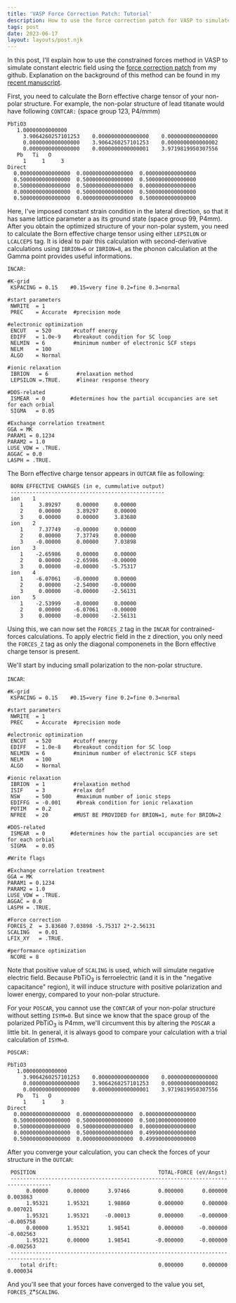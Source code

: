 ```yaml
---
title: 'VASP Force Correction Patch: Tutorial'
description: How to use the force correction patch for VASP to simulate materials under constant electric field (Basics)
tags: post
date: 2023-06-17
layout: layouts/post.njk
---
```


In this post, I'll explain how to use the constrained forces method in VASP to simulate constant electric field using the [force correction patch](https://github.com/seongjoojung/VASP-force-correction-patch) from my github. Explanation on the background of this method can be found in my [recent manuscript](https://chemrxiv.org/engage/chemrxiv/article-details/63fd7308897b18336f3a59aa).

First, you need to calculate the Born effective charge tensor of your non-polar structure. For example, the non-polar structure of lead titanate would have following `CONTCAR:` (space group 123, P4/mmm)

<pre>
<code>PbTiO3
   1.00000000000000
     3.9064260257101253    0.0000000000000000    0.0000000000000000
     0.0000000000000000    3.9064260257101253    0.0000000000000002
     0.0000000000000000    0.0000000000000001    3.9719819950307556
   Pb   Ti   O
     1     1     3
Direct
  0.0000000000000000  0.0000000000000000  0.0000000000000000
  0.5000000000000000  0.5000000000000000  0.5000000000000000
  0.5000000000000000  0.5000000000000000  0.0000000000000000
  0.0000000000000000  0.5000000000000000  0.5000000000000000
  0.5000000000000000  0.0000000000000000  0.5000000000000000
</code></pre>

Here, I've imposed constant strain condition in the lateral direction, so that it has same lattice parameter a as its ground state (space group 99, P4mm). After you obtain the optimized structure of your non-polar system, you need to calculate the Born effective charge tensor using either `LEPSILON` or `LCALCEPS` tag. It is ideal to pair this calculation with second-derivative calculations using `IBRION=6` or `IBRION=8`, as the phonon calculation at the Gamma point provides useful informations.

`INCAR:`
<pre>
<code>#K-grid
 KSPACING = 0.15    #0.15=very fine 0.2=fine 0.3=normal

#start parameters
 NWRITE  = 1
 PREC    = Accurate  #precision mode

#electronic optimization
 ENCUT   = 520       #cutoff energy
 EDIFF   = 1.0e-9    #breakout condition for SC loop
 NELMIN  = 6         #minimum number of electronic SCF steps
 NELM    = 100
 ALGO    = Normal

#ionic relaxation
 IBRION   = 6         #relaxation method
 LEPSILON =.TRUE.     #linear response theory

#DOS-related
 ISMEAR  = 0        #determines how the partial occupancies are set for each orbial
 SIGMA   = 0.05

#Exchange correlation treatment
GGA = MK
PARAM1 = 0.1234
PARAM2 = 1.0
LUSE_VDW = .TRUE.
AGGAC = 0.0
LASPH = .TRUE.
</code></pre>

The Born effective charge tensor appears in `OUTCAR` file as following:
<pre>
<code> BORN EFFECTIVE CHARGES (in e, cummulative output)
 -------------------------------------------------
 ion    1
    1     3.89297     0.00000     0.00000
    2     0.00000     3.89297     0.00000
    3     0.00000     0.00000     3.83680
 ion    2
    1     7.37749    -0.00000     0.00000
    2     0.00000     7.37749     0.00000
    3    -0.00000     0.00000     7.03898
 ion    3
    1    -2.65986     0.00000     0.00000
    2     0.00000    -2.65986    -0.00000
    3     0.00000    -0.00000    -5.75317
 ion    4
    1    -6.07061    -0.00000     0.00000
    2     0.00000    -2.54000    -0.00000
    3     0.00000    -0.00000    -2.56131
 ion    5
    1    -2.53999    -0.00000     0.00000
    2     0.00000    -6.07061    -0.00000
    3     0.00000    -0.00000    -2.56131
</code></pre>

Using this, we can now set the `FORCES_Z` tag in the `INCAR` for contrained-forces calculations. To apply electric field in the z direction, you only need the `FORCES_Z` tag as only the diagonal componenets in the Born effective charge tensor is present.

We'll start by inducing small polarization to the non-polar structure. 

`INCAR`:
<pre>
<code>#K-grid
 KSPACING = 0.15    #0.15=very fine 0.2=fine 0.3=normal

#start parameters
 NWRITE  = 1
 PREC    = Accurate  #precision mode

#electronic optimization
 ENCUT   = 520       #cutoff energy
 EDIFF   = 1.0e-8    #breakout condition for SC loop
 NELMIN  = 6         #minimum number of electronic SCF steps
 NELM    = 100
 ALGO    = Normal

#ionic relaxation
 IBRION  = 1         #relaxation method
 ISIF    = 3         #relax dof
 NSW     = 500        #maximum number of ionic steps
 EDIFFG  = -0.001     #break condition for ionic relaxation
 POTIM   = 0.2
 NFREE   = 20        #MUST BE PROVIDED for BRION=1, mute for BRION=2

#DOS-related
 ISMEAR  = 0        #determines how the partial occupancies are set for each orbial
 SIGMA   = 0.05

#Write flags

#Exchange correlation treatment
GGA = MK
PARAM1 = 0.1234
PARAM2 = 1.0
LUSE_VDW = .TRUE.
AGGAC = 0.0
LASPH = .TRUE.

#Force correction
FORCES_Z  = 3.83680 7.03898 -5.75317 2*-2.56131
SCALING   = 0.01
LFIX_XY   = .TRUE.

#performance optimization
 NCORE = 8
</code></pre>

Note that positive value of `SCALING` is used, which will simulate negative electric field. Because PbTiO<sub>3</sub> is ferroelectric (and it is in the "negative capacitance" region), it will induce structure with positive polarization and lower energy, compared to your non-polar structure.

For your `POSCAR`, you cannot use the `CONTCAR` of your non-polar structure without setting `ISYM=0`. But since we know that the space group of the polarized PbTiO<sub>3</sub> is P4mm, we'll circumvent this by altering the `POSCAR` a little bit. In general, it is always good to compare your calculation with a trial calculation of `ISYM=0`.

`POSCAR:`
<pre>
<code>PbTiO3
   1.00000000000000
     3.9064260257101253    0.0000000000000000    0.0000000000000000
     0.0000000000000000    3.9064260257101253    0.0000000000000002
     0.0000000000000000    0.0000000000000001    3.9719819950307556
   Pb   Ti   O
     1     1     3
Direct
  0.0000000000000000  0.0000000000000000  0.0000000000000000
  0.5000000000000000  0.5000000000000000  0.5001000000000000
  0.5000000000000000  0.5000000000000000  0.0000000000000000
  0.0000000000000000  0.5000000000000000  0.4999000000000000
  0.5000000000000000  0.0000000000000000  0.4999000000000000
</code></pre>

After you converge your calculation, you can check the forces of your structure in the `OUTCAR`:

<pre>
<code> POSITION                                       TOTAL-FORCE (eV/Angst)
 -----------------------------------------------------------------------------------
      0.00000      0.00000      3.97466         0.000000      0.000000      0.003863
      1.95321      1.95321      1.98860         0.000000      0.000000      0.007021
      1.95321      1.95321     -0.00013         0.000000     -0.000000     -0.005758
      0.00000      1.95321      1.98541         0.000000     -0.000000     -0.002563
      1.95321      0.00000      1.98541        -0.000000     -0.000000     -0.002563
 -----------------------------------------------------------------------------------
    total drift:                                0.000000      0.000000      0.000034
</code></pre>

And you'll see that your forces have converged to the value you set, `FORCES_Z`*`SCALING`.